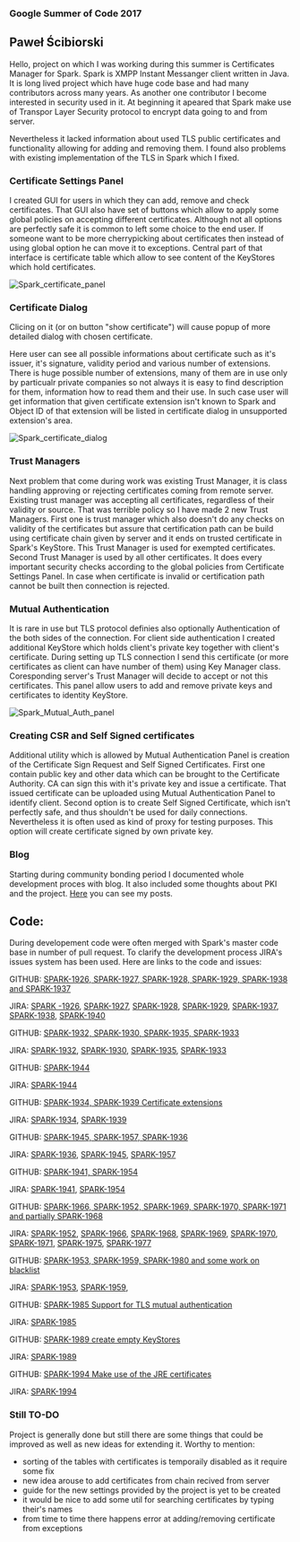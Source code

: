 ### Google Summer of Code 2017

## Paweł Ścibiorski 

Hello, project on which I was working during this summer is Certificates Manager for Spark. Spark is XMPP Instant Messanger client written in Java. It is long lived project which have huge code base and had many contributors across many years. As another one contributor I become interested in security used in it. At beginning it apeared that Spark make use of Transpor Layer Security protocol to encrypt data going to and from server. 

Nevertheless it lacked information about used TLS public certificates and functionality allowing for adding and removing them. I found also problems with existing implementation of the TLS in Spark which I fixed. 

### Certificate Settings Panel

I created GUI for users in which they can add, remove and check certificates. That GUI also have set of buttons which allow to apply some global policies on accepting different certificates. Although not all options are perfectly safe it is common to left some choice to the end user. If someone want to be more cherrypicking about certificates then instead of using global option he can move it to exceptions. Central part of that interface is certificate table which allow to see content of the KeyStores which hold certificates. 

![Spark_certificate_panel](https://github.com/Alameyo/GSoC2017/blob/master/SparkCertificatesPanel.png?raw=true)

### Certificate Dialog

Clicing on it (or on button "show certificate") will cause popup of more detailed dialog with chosen certificate.

Here user can see all possible informations about certificate such as it's issuer, it's signature, validity period and various number of extensions. There is huge possible number of extensions, many of them are in use only by particualr private companies so not always it is easy to find description for them, information how to read them and their use. In such case user will get information that given certificate extension isn't known to Spark and Object ID of that extension will be listed in certificate dialog in unsupported extension's area.

![Spark_certificate_dialog](https://github.com/Alameyo/GSoC2017/blob/master/SparkCertificateDialog.png?raw=true)

### Trust Managers

Next problem that come during work was existing Trust Manager, it is class handling approving or rejecting certificates coming from remote server. Existing trust manager was accepting all certificates, regardless of their validity or source. That was terrible policy so I have made 2 new Trust Managers. First one is trust manager which also doesn't do any checks on validity of the certificates but assure that certification path can be build using certificate chain given by server and it ends on trusted certificate in Spark's KeyStore. This Trust Manager is used for exempted certificates. Second Trust Manager is used by all other certificates. It does every important security checks according to the global policies from Certificate Settings Panel. In case when certificate is invalid or certification path cannot be built then connection is rejected.

### Mutual Authentication

It is rare in use but TLS protocol definies also optionally Authentication of the both sides of the connection. For client side authentication I created additional KeyStore which holds client's private key together with client's certificate. During setting up TLS connection I send this certificate (or more certificates as client can have number of them) using Key Manager class. Coresponding server's Trust Manager will decide to accept or not this certificates. This panel allow users to add and remove private keys and certificates to identity KeyStore.

![Spark_Mutual_Auth_panel](https://github.com/Alameyo/GSoC2017/blob/master/SparkMutualAuthPanel.png?raw=true)

### Creating CSR and Self Signed certificates

Additional utility which is allowed by Mutual Authentication Panel is creation of the Certificate Sign Request and Self Signed Certificates. First one contain public key and other data which can be brought to the Certificate Authority. CA can sign this with it's private key and issue a certificate. That issued certificate can be uploaded using Mutual Authentication Panel to identify client. 
Second option is to create Self Signed Certificate, which isn't perfectly safe, and thus shouldn't be used for daily connections. Nevertheless it is often used as kind of proxy for testing purposes. This option will create certificate signed by own private key.

### Blog
Starting during community bonding period I documented whole development proces with blog. It also included some thoughts about PKI and the project. [Here](https://community.igniterealtime.org/people/alameyo/blog) you can see my posts.

## Code:
During developement code were often merged with Spark's master code base in number of pull request. To clarify the development process JIRA's issues system has been used. Here are links to the code and issues:

GITHUB: [SPARK-1926, SPARK-1927, SPARK-1928, SPARK-1929, SPARK-1938 and SPARK-1937](https://github.com/igniterealtime/Spark/pull/344) 

JIRA: [SPARK -1926](https://issues.igniterealtime.org/browse/SPARK-1926), [SPARK-1927](https://issues.igniterealtime.org/browse/SPARK-1927), [SPARK-1928](https://issues.igniterealtime.org/browse/SPARK-1928), [SPARK-1929](https://issues.igniterealtime.org/browse/SPARK-1929), [SPARK-1937](https://issues.igniterealtime.org/browse/SPARK-1937), [SPARK-1938](https://issues.igniterealtime.org/browse/SPARK-1938), [SPARK-1940](https://issues.igniterealtime.org/browse/SPARK-1940)

GITHUB: [SPARK-1932, SPARK-1930, SPARK-1935, SPARK-1933](https://github.com/igniterealtime/Spark/pull/345) 

JIRA: [SPARK-1932](https://issues.igniterealtime.org/browse/SPARK-1932), [SPARK-1930](https://issues.igniterealtime.org/browse/SPARK-1930), [SPARK-1935](https://issues.igniterealtime.org/browse/SPARK-1935), [SPARK-1933](https://issues.igniterealtime.org/browse/SPARK-1933)

GITHUB: [SPARK-1944](https://github.com/igniterealtime/Spark/pull/346)

JIRA: [SPARK-1944](https://issues.igniterealtime.org/browse/SPARK-1944)

GITHUB: [SPARK-1934, SPARK-1939 Certificate extensions](https://github.com/igniterealtime/Spark/pull/351)

JIRA: [SPARK-1934](https://issues.igniterealtime.org/browse/SPARK-1934), [SPARK-1939](https://issues.igniterealtime.org/browse/SPARK-1939)

GITHUB: [SPARK-1945, SPARK-1957, SPARK-1936](https://github.com/igniterealtime/Spark/pull/352)

JIRA: [SPARK-1936](https://issues.igniterealtime.org/browse/SPARK-1936), [SPARK-1945](https://issues.igniterealtime.org/browse/SPARK-1945), [SPARK-1957](https://issues.igniterealtime.org/browse/SPARK-1957)

GITHUB: [SPARK-1941, SPARK-1954](https://github.com/igniterealtime/Spark/pull/353)

JIRA: [SPARK-1941](https://issues.igniterealtime.org/browse/SPARK-1941), [SPARK-1954](https://issues.igniterealtime.org/browse/SPARK-1954)

GITHUB: [SPARK-1966, SPARK-1952, SPARK-1969, SPARK-1970, SPARK-1971 and partially SPARK-1968](https://github.com/igniterealtime/Spark/pull/356)

JIRA: [SPARK-1952](https://issues.igniterealtime.org/browse/SPARK-1952), [SPARK-1966](https://issues.igniterealtime.org/browse/SPARK-1966), [SPARK-1968](https://issues.igniterealtime.org/browse/SPARK-1968), [SPARK-1969](https://issues.igniterealtime.org/browse/SPARK-1969), [SPARK-1970](https://issues.igniterealtime.org/browse/SPARK-1970), [SPARK-1971](https://issues.igniterealtime.org/browse/SPARK-1971), [SPARK-1975](https://issues.igniterealtime.org/browse/SPARK-1975), [SPARK-1977](https://issues.igniterealtime.org/browse/SPARK-1977)

GITHUB: [SPARK-1953, SPARK-1959, SPARK-1980 and some work on blacklist](https://github.com/igniterealtime/Spark/pull/367)

JIRA: [SPARK-1953](https://issues.igniterealtime.org/browse/SPARK-1953), [SPARK-1959](https://issues.igniterealtime.org/browse/SPARK-1959),  

GITHUB: [SPARK-1985 Support for TLS mutual authentication](https://github.com/igniterealtime/Spark/pull/371)

JIRA: [SPARK-1985](https://issues.igniterealtime.org/browse/SPARK-1985)

GITHUB: [SPARK-1989 create empty KeyStores](https://github.com/igniterealtime/Spark/pull/376)

JIRA: [SPARK-1989](https://issues.igniterealtime.org/browse/SPARK-1989)

GITHUB: [SPARK-1994 Make use of the JRE certificates](https://github.com/igniterealtime/Spark/pull/377)

JIRA: [SPARK-1994](https://issues.igniterealtime.org/browse/SPARK-1994)

### Still TO-DO

Project is generally done but still there are some things that could be improved as well as new ideas for extending it. Worthy to mention:

* sorting of the tables with certificates is temporaily disabled as it require some fix
* new idea arouse to add certificates from chain recived from server
* guide for the new settings provided by the project is yet to be created
* it would be nice to add some util for searching certificates by typing their's names
* from time to time there happens error at adding/removing certificate from exceptions
